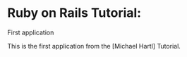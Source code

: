# Ruby on Rails Tutorial: 

First application

This is the first application from the 
[Michael Hartl] Tutorial.